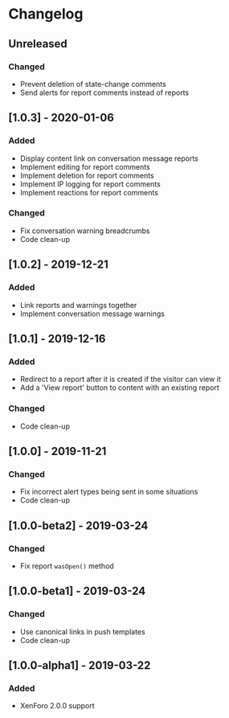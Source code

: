 Changelog
=========

Unreleased
----------
### Changed
- Prevent deletion of state-change comments
- Send alerts for report comments instead of reports

[1.0.3] - 2020-01-06
--------------------
### Added
- Display content link on conversation message reports
- Implement editing for report comments
- Implement deletion for report comments
- Implement IP logging for report comments
- Implement reactions for report comments

### Changed
- Fix conversation warning breadcrumbs
- Code clean-up

[1.0.2] - 2019-12-21
--------------------
### Added
- Link reports and warnings together
- Implement conversation message warnings

[1.0.1] - 2019-12-16
--------------------
### Added
- Redirect to a report after it is created if the visitor can view it
- Add a 'View report' button to content with an existing report

### Changed
- Code clean-up

[1.0.0] - 2019-11-21
--------------------
### Changed
- Fix incorrect alert types being sent in some situations
- Code clean-up

[1.0.0-beta2] - 2019-03-24
--------------------------
### Changed
- Fix report `wasOpen()` method

[1.0.0-beta1] - 2019-03-24
--------------------------
### Changed
- Use canonical links in push templates
- Code clean-up

[1.0.0-alpha1] - 2019-03-22
---------------------------
### Added
- XenForo 2.0.0 support
